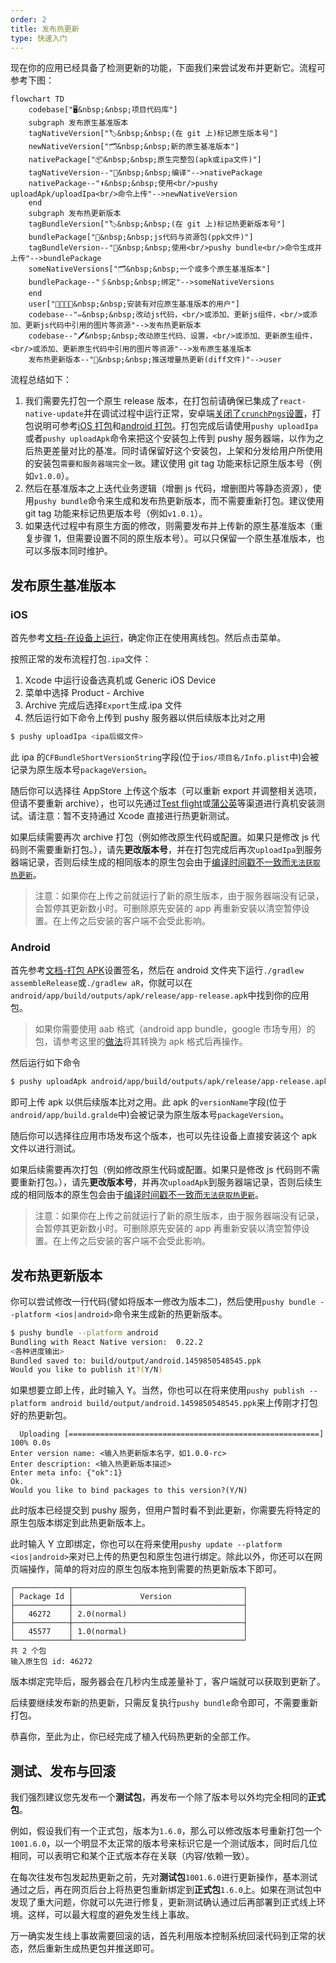 ```yaml
---
order: 2
title: 发布热更新
type: 快速入门
---
```


现在你的应用已经具备了检测更新的功能，下面我们来尝试发布并更新它。流程可参考下图：

```mermaid
flowchart TD
    codebase["🖥️&nbsp;&nbsp;项目代码库"]
    subgraph 发布原生基准版本
    tagNativeVersion["🏷️&nbsp;&nbsp;(在 git 上)标记原生版本号"]
    newNativeVersion["🗂️&nbsp;&nbsp;新的原生基准版本"]
    nativePackage["📦&nbsp;&nbsp;原生完整包(apk或ipa文件)"]
    tagNativeVersion--"🔨&nbsp;&nbsp;编译"-->nativePackage
    nativePackage--"⬆️&nbsp;&nbsp;使用<br/>pushy uploadApk/uploadIpa<br/>命令上传"-->newNativeVersion
    end
    subgraph 发布热更新版本
    tagBundleVersion["🏷️&nbsp;&nbsp;(在 git 上)标记热更新版本号"]
    bundlePackage["🎁&nbsp;&nbsp;js代码与资源包(ppk文件)"]
    tagBundleVersion--"🔨&nbsp;&nbsp;使用<br/>pushy bundle<br/>命令生成并上传"-->bundlePackage
    someNativeVersions["🗂️&nbsp;&nbsp;一个或多个原生基准版本"]
    bundlePackage--"🖇️&nbsp;&nbsp;绑定"-->someNativeVersions
    end
    user["👨‍👩‍👧‍👦&nbsp;&nbsp;安装有对应原生基准版本的用户"]
    codebase--"✏️&nbsp;&nbsp;改动js代码，<br/>或添加、更新js组件，<br/>或添加、更新js代码中引用的图片等资源"-->发布热更新版本
    codebase--"🖊️&nbsp;&nbsp;改动原生代码、设置，<br/>或添加、更新原生组件，<br/>或添加、更新原生代码中引用的图片等资源"-->发布原生基准版本
    发布热更新版本--"📲&nbsp;&nbsp;推送增量热更新(diff文件)"-->user
```

流程总结如下：

1.  我们需要先打包一个原生 release 版本，在打包前请确保已集成了`react-native-update`并在调试过程中运行正常，安卓端[关闭了`crunchPngs`设置](/docs/getting-started#%E7%A6%81%E7%94%A8-android-%E7%9A%84-crunch-%E4%BC%98%E5%8C%96)，打包说明可参考[iOS 打包](https://reactnative.cn/docs/publishing-to-app-store)和[android 打包](https://reactnative.cn/docs/signed-apk-android)。打包完成后请使用`pushy uploadIpa`或者`pushy uploadApk`命令来把这个安装包上传到 pushy 服务器端，以作为之后热更差量对比的基准。同时请保留好这个安装包，上架和分发给用户所使用的安装包`需要和服务器端完全一致`。建议使用 git tag 功能来标记原生版本号（例如`v1.0.0`）。
2.  然后在基准版本之上迭代业务逻辑（增删 js 代码，增删图片等静态资源），使用`pushy bundle`命令来生成和发布热更新版本，而不需要重新打包。建议使用 git tag 功能来标记热更版本号（例如`v1.0.1`）。
3.  如果迭代过程中有原生方面的修改，则需要发布并上传新的原生基准版本（重复步骤 1，但需要设置不同的原生版本号）。可以只保留一个原生基准版本，也可以多版本同时维护。

## 发布原生基准版本

### iOS

首先参考[文档-在设备上运行](https://reactnative.cn/docs/running-on-device)，确定你正在使用离线包。然后点击菜单。

按照正常的发布流程打包`.ipa`文件：

1. Xcode 中运行设备选真机或 Generic iOS Device
2. 菜单中选择 Product - Archive
3. Archive 完成后选择`Export`生成.ipa 文件
4. 然后运行如下命令上传到 pushy 服务器以供后续版本比对之用

```bash
$ pushy uploadIpa <ipa后缀文件>
```

此 ipa 的`CFBundleShortVersionString`字段(位于`ios/项目名/Info.plist`中)会被记录为原生版本号`packageVersion`。

随后你可以选择往 AppStore 上传这个版本（可以重新 export 并调整相关选项，但请不要重新 archive），也可以先通过[Test flight](https://developer.apple.com/cn/testflight/)或[蒲公英](https://www.pgyer.com/doc/view/build_ipa)等渠道进行真机安装测试。请注意：暂不支持通过 Xcode 直接进行热更新测试。

如果后续需要再次 archive 打包（例如修改原生代码或配置。如果只是修改 js 代码则不需要重新打包。），请先**更改版本号**，并在打包完成后再次`uploadIpa`到服务器端记录，否则后续生成的相同版本的原生包会由于[编译时间戳不一致而`无法获取热更新`](faq#热更新报错：热更新已暂停，原因：buildtime-mismatch。)。

> 注意：如果你在上传之前就运行了新的原生版本，由于服务器端没有记录，会暂停其更新数小时。可删除原先安装的 app 再重新安装以清空暂停设置。在上传之后安装的客户端不会受此影响。

### Android

首先参考[文档-打包 APK](https://reactnative.cn/docs/signed-apk-android)设置签名，然后在 android 文件夹下运行`./gradlew assembleRelease`或`./gradlew aR`，你就可以在`android/app/build/outputs/apk/release/app-release.apk`中找到你的应用包。

> 如果你需要使用 aab 格式（android app bundle，google 市场专用）的包，请参考这里的[做法](bestpractice#如何支持-aab-格式的原生包？)将其转换为 apk 格式后再操作。

然后运行如下命令

```bash
$ pushy uploadApk android/app/build/outputs/apk/release/app-release.apk
```

即可上传 apk 以供后续版本比对之用。此 apk 的`versionName`字段(位于`android/app/build.gralde`中)会被记录为原生版本号`packageVersion`。

随后你可以选择往应用市场发布这个版本，也可以先往设备上直接安装这个 apk 文件以进行测试。

如果后续需要再次打包（例如修改原生代码或配置。如果只是修改 js 代码则不需要重新打包。），请先**更改版本号**，并再次`uploadApk`到服务器端记录，否则后续生成的相同版本的原生包会由于[编译时间戳不一致而`无法获取热更新`](faq#热更新报错：热更新已暂停，原因：buildtime-mismatch。)。

> 注意：如果你在上传之前就运行了新的原生版本，由于服务器端没有记录，会暂停其更新数小时。可删除原先安装的 app 再重新安装以清空暂停设置。在上传之后安装的客户端不会受此影响。

## 发布热更新版本

你可以尝试修改一行代码(譬如将版本一修改为版本二)，然后使用`pushy bundle --platform <ios|android>`命令来生成新的热更新版本。

```bash
$ pushy bundle --platform android
Bundling with React Native version:  0.22.2
<各种进度输出>
Bundled saved to: build/output/android.1459850548545.ppk
Would you like to publish it?(Y/N)
```

如果想要立即上传，此时输入 Y。当然，你也可以在将来使用`pushy publish --platform android build/output/android.1459850548545.ppk`来上传刚才打包好的热更新包。

```
  Uploading [========================================================] 100% 0.0s
Enter version name: <输入热更新版本名字，如1.0.0-rc>
Enter description: <输入热更新版本描述>
Enter meta info: {"ok":1}
Ok.
Would you like to bind packages to this version?(Y/N)
```

此时版本已经提交到 pushy 服务，但用户暂时看不到此更新，你需要先将特定的原生包版本绑定到此热更新版本上。

此时输入 Y 立即绑定，你也可以在将来使用`pushy update --platform <ios|android>`来对已上传的热更包和原生包进行绑定。除此以外，你还可以在网页端操作，简单的将对应的原生包版本拖到需要的热更新版本下即可。

```
┌────────────┬──────────────────────────────────────┐
│ Package Id │               Version                │
├────────────┼──────────────────────────────────────┤
│   46272    │ 2.0(normal)                          │
├────────────┼──────────────────────────────────────┤
│   45577    │ 1.0(normal)                          │
└────────────┴──────────────────────────────────────┘
共 2 个包
输入原生包 id: 46272
```

版本绑定完毕后，服务器会在几秒内生成差量补丁，客户端就可以获取到更新了。

后续要继续发布新的热更新，只需反复执行`pushy bundle`命令即可，不需要重新打包。

恭喜你，至此为止，你已经完成了植入代码热更新的全部工作。

## 测试、发布与回滚

我们强烈建议您先发布一个**测试包**，再发布一个除了版本号以外均完全相同的**正式包**。

例如，假设我们有一个正式包，版本为`1.6.0`，那么可以修改版本号重新打包一个`1001.6.0`，以一个明显不太正常的版本号来标识它是一个测试版本，同时后几位相同，可以表明它和某个正式版本存在关联（内容/依赖一致）。

在每次往发布包发起热更新之前，先对**测试包**`1001.6.0`进行更新操作，基本测试通过之后，再在网页后台上将热更包重新绑定到**正式包**`1.6.0`上。如果在测试包中发现了重大问题，你就可以先进行修复，更新测试确认通过后再部署到正式线上环境。这样，可以最大程度的避免发生线上事故。

万一确实发生线上事故需要回滚的话，首先利用版本控制系统回滚代码到正常的状态，然后重新生成热更包并推送即可。
